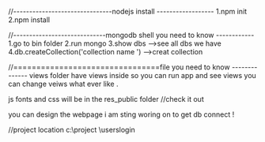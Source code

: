 
//-------------------------------nodejs install ------------------
1.npm init
2.npm install


//-----------------------------mongodb shell you need to know ------------
1.go to bin folder
2.run mongo
3.show dbs -->see all dbs we have
4.db.createCollection('collection name ') -->creat collection


//================================file you need to know --------------
views folder have views inside so you can run app and see views you can change veiws what ever like .

js fonts and css will be in the res_public folder //check it out

you can design the webpage i am sting woring on to get db connect !




//project location c:\project \userslogin
